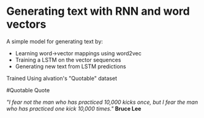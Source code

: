 # Generating text with RNN and word vectors

A simple model for generating text by:
- Learning word->vector mappings using word2vec
- Training a LSTM on the vector sequences
- Generating new text from LSTM predictions


Trained Using alvation's "Quotable" dataset

#Quotable Quote

*"I fear not the man who has practiced 10,000 kicks once, but I fear the man who has practiced one kick 10,000 times."*
**Bruce Lee**
